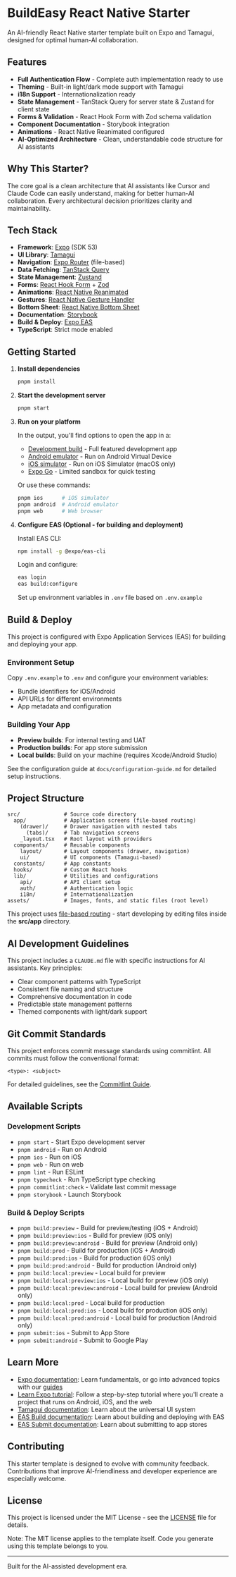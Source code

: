 # BuildEasy React Native Starter

An AI-friendly React Native starter template built on Expo and Tamagui, designed for optimal human-AI collaboration.

## Features

- **Full Authentication Flow** - Complete auth implementation ready to use
- **Theming** - Built-in light/dark mode support with Tamagui
- **i18n Support** - Internationalization ready
- **State Management** - TanStack Query for server state & Zustand for client state
- **Forms & Validation** - React Hook Form with Zod schema validation
- **Component Documentation** - Storybook integration
- **Animations** - React Native Reanimated configured
- **AI-Optimized Architecture** - Clean, understandable code structure for AI assistants

## Why This Starter?

The core goal is a clean architecture that AI assistants like Cursor and Claude Code can easily understand, making for better human-AI collaboration. Every architectural decision prioritizes clarity and maintainability.

## Tech Stack

- **Framework**: [Expo](https://expo.dev) (SDK 53)
- **UI Library**: [Tamagui](https://tamagui.dev)
- **Navigation**: [Expo Router](https://docs.expo.dev/router/introduction/) (file-based)
- **Data Fetching**: [TanStack Query](https://tanstack.com/query/latest)
- **State Management**: [Zustand](https://zustand-demo.pmnd.rs/)
- **Forms**: [React Hook Form](https://react-hook-form.com/) + [Zod](https://zod.dev/)
- **Animations**: [React Native Reanimated](https://docs.swmansion.com/react-native-reanimated/)
- **Gestures**: [React Native Gesture Handler](https://docs.swmansion.com/react-native-gesture-handler/)
- **Bottom Sheet**: [React Native Bottom Sheet](https://gorhom.github.io/react-native-bottom-sheet/)
- **Documentation**: [Storybook](https://storybook.js.org/)
- **Build & Deploy**: [Expo EAS](https://docs.expo.dev/eas/)
- **TypeScript**: Strict mode enabled

## Getting Started

1. **Install dependencies**

   ```bash
   pnpm install
   ```

2. **Start the development server**

   ```bash
   pnpm start
   ```

3. **Run on your platform**

   In the output, you'll find options to open the app in a:
   - [Development build](https://docs.expo.dev/develop/development-builds/introduction/) - Full featured development app
   - [Android emulator](https://docs.expo.dev/workflow/android-studio-emulator/) - Run on Android Virtual Device
   - [iOS simulator](https://docs.expo.dev/workflow/ios-simulator/) - Run on iOS Simulator (macOS only)
   - [Expo Go](https://expo.dev/go) - Limited sandbox for quick testing

   Or use these commands:

   ```bash
   pnpm ios      # iOS simulator
   pnpm android  # Android emulator
   pnpm web      # Web browser
   ```

4. **Configure EAS (Optional - for building and deployment)**

   Install EAS CLI:

   ```bash
   npm install -g @expo/eas-cli
   ```

   Login and configure:

   ```bash
   eas login
   eas build:configure
   ```

   Set up environment variables in `.env` file based on `.env.example`

## Build & Deploy

This project is configured with Expo Application Services (EAS) for building and deploying your app.

### Environment Setup

Copy `.env.example` to `.env` and configure your environment variables:

- Bundle identifiers for iOS/Android
- API URLs for different environments
- App metadata and configuration

### Building Your App

- **Preview builds**: For internal testing and UAT
- **Production builds**: For app store submission
- **Local builds**: Build on your machine (requires Xcode/Android Studio)

See the configuration guide at `docs/configuration-guide.md` for detailed setup instructions.

## Project Structure

```
src/              # Source code directory
  app/            # Application screens (file-based routing)
    (drawer)/     # Drawer navigation with nested tabs
      (tabs)/     # Tab navigation screens
    _layout.tsx   # Root layout with providers
  components/     # Reusable components
    layout/       # Layout components (drawer, navigation)
    ui/           # UI components (Tamagui-based)
  constants/      # App constants
  hooks/          # Custom React hooks
  lib/            # Utilities and configurations
    api/          # API client setup
    auth/         # Authentication logic
    i18n/         # Internationalization
assets/           # Images, fonts, and static files (root level)
```

This project uses [file-based routing](https://docs.expo.dev/router/introduction) - start developing by editing files inside the **src/app** directory.

## AI Development Guidelines

This project includes a `CLAUDE.md` file with specific instructions for AI assistants. Key principles:

- Clear component patterns with TypeScript
- Consistent file naming and structure
- Comprehensive documentation in code
- Predictable state management patterns
- Themed components with light/dark support

## Git Commit Standards

This project enforces commit message standards using commitlint. All commits must follow the conventional format:

```
<type>: <subject>
```

For detailed guidelines, see the [Commitlint Guide](docs/commitlint-guide.md).

## Available Scripts

### Development Scripts

- `pnpm start` - Start Expo development server
- `pnpm android` - Run on Android
- `pnpm ios` - Run on iOS
- `pnpm web` - Run on web
- `pnpm lint` - Run ESLint
- `pnpm typecheck` - Run TypeScript type checking
- `pnpm commitlint:check` - Validate last commit message
- `pnpm storybook` - Launch Storybook

### Build & Deploy Scripts

- `pnpm build:preview` - Build for preview/testing (iOS + Android)
- `pnpm build:preview:ios` - Build for preview (iOS only)
- `pnpm build:preview:android` - Build for preview (Android only)
- `pnpm build:prod` - Build for production (iOS + Android)
- `pnpm build:prod:ios` - Build for production (iOS only)
- `pnpm build:prod:android` - Build for production (Android only)
- `pnpm build:local:preview` - Local build for preview
- `pnpm build:local:preview:ios` - Local build for preview (iOS only)
- `pnpm build:local:preview:android` - Local build for preview (Android only)
- `pnpm build:local:prod` - Local build for production
- `pnpm build:local:prod:ios` - Local build for production (iOS only)
- `pnpm build:local:prod:android` - Local build for production (Android only)
- `pnpm submit:ios` - Submit to App Store
- `pnpm submit:android` - Submit to Google Play

## Learn More

- [Expo documentation](https://docs.expo.dev/): Learn fundamentals, or go into advanced topics with our [guides](https://docs.expo.dev/guides)
- [Learn Expo tutorial](https://docs.expo.dev/tutorial/introduction/): Follow a step-by-step tutorial where you'll create a project that runs on Android, iOS, and the web
- [Tamagui documentation](https://tamagui.dev/docs/intro/introduction): Learn about the universal UI system
- [EAS Build documentation](https://docs.expo.dev/build/introduction/): Learn about building and deploying with EAS
- [EAS Submit documentation](https://docs.expo.dev/submit/introduction/): Learn about submitting to app stores

## Contributing

This starter template is designed to evolve with community feedback. Contributions that improve AI-friendliness and developer experience are especially welcome.

## License

This project is licensed under the MIT License - see the [LICENSE](LICENSE) file for details.

Note: The MIT license applies to the template itself. Code you generate using this template belongs to you.

---

Built for the AI-assisted development era.
